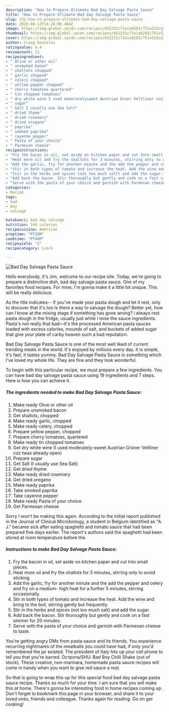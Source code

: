```yaml
---
description: "How to Prepare Ultimate Bad Day Salvage Pasta Sauce"
title: "How to Prepare Ultimate Bad Day Salvage Pasta Sauce"
slug: 232-how-to-prepare-ultimate-bad-day-salvage-pasta-sauce
date: 2020-08-12T14:28:06.404Z
image: https://img-global.cpcdn.com/recipes/b52231c71e1a0283/751x532cq70/bad-day-salvage-pasta-sauce-recipe-main-photo.jpg
thumbnail: https://img-global.cpcdn.com/recipes/b52231c71e1a0283/751x532cq70/bad-day-salvage-pasta-sauce-recipe-main-photo.jpg
cover: https://img-global.cpcdn.com/recipes/b52231c71e1a0283/751x532cq70/bad-day-salvage-pasta-sauce-recipe-main-photo.jpg
author: Craig Gonzales
ratingvalue: 4.4
reviewcount: 11
recipeingredient:
- " Olive or other oil"
- " unsmoked bacon"
- " shallots chopped"
- " garlic chopped"
- " celery chopped"
- " yellow pepper chopped"
- " cherry tomatoes quartered"
- " tin chopped tomatoes"
- " dry white wine I used moderatelysweet Austrian Grner Veltliner coz twas already open"
- " sugar"
- " Salt I usually use Sea Salt"
- " dried thyme"
- " dried rosemary"
- " dried oregano"
- " paprika"
- " smoked paprika"
- " cayenne pepper"
- " Pasta of your choice"
- " Parmesan cheese"
recipeinstructions:
- "Fry the bacon in oil, set aside on kitchen paper and cut Into small pieces."
- "Heat more oil and fry the shallots for 3 minutes, stirring only to avoid sticking."
- "Add the garlic, fry for another minute and the add the pepper and celery and fry on a medium- high heat for a further 5 minutes, stirring occasionally."
- "Stir in both types of tomato and increase the heat. Add the wine and bring to the boil, stirring gently but frequently."
- "Stir in the herbs and spices (not too much salt) and add the sugar."
- "Add back the bacon. Stir thoroughly but gently and cook on a fast simmer for 20 minutes."
- "Serve with the pasta of your choice and garnish with Parmesan cheese to taste."
categories:
- Recipe
tags:
- bad
- day
- salvage

katakunci: bad day salvage 
nutrition: 144 calories
recipecuisine: American
preptime: "PT28M"
cooktime: "PT46M"
recipeyield: "2"
recipecategory: Lunch

---
```



![Bad Day Salvage Pasta Sauce](https://img-global.cpcdn.com/recipes/b52231c71e1a0283/751x532cq70/bad-day-salvage-pasta-sauce-recipe-main-photo.jpg)

Hello everybody, it's Jim, welcome to our recipe site. Today, we're going to prepare a distinctive dish, bad day salvage pasta sauce. One of my favorites food recipes. For mine, I'm gonna make it a little bit unique. This will be really delicious.

As the title indicates-- if you&#39;ve made your pasta dough and let it rest, only to discover that it&#39;s too Is there a way to salvage the dough? Better yet, how can I know at the mixing stage if something has gone wrong? i always rest pasta dough in the fridge, usually just while I mise the sauce ingredients. Pasta&#39;s not really that bad—it&#39;s the processed American pasta sauces loaded with excess calories, mounds of salt, and buckets of added sugar that give your plate of carby heaven such a bad reputation.

Bad Day Salvage Pasta Sauce is one of the most well liked of current trending meals in the world. It's enjoyed by millions every day. It is simple, it's fast, it tastes yummy. Bad Day Salvage Pasta Sauce is something which I've loved my whole life. They are fine and they look wonderful.


To begin with this particular recipe, we must prepare a few ingredients. You can have bad day salvage pasta sauce using 19 ingredients and 7 steps. Here is how you can achieve it.

<!--inarticleads1-->

##### The ingredients needed to make Bad Day Salvage Pasta Sauce:

1. Make ready  Olive or other oil
1. Prepare  unsmoked bacon
1. Get  shallots, chopped
1. Make ready  garlic, chopped
1. Make ready  celery, chopped
1. Prepare  yellow pepper, chopped
1. Prepare  cherry tomatoes, quartered
1. Make ready  tin chopped tomatoes
1. Get  dry white wine (I used moderately-sweet Austrian Grüner Veltliner coz twas already open)
1. Prepare  sugar
1. Get  Salt (I usually use Sea Salt)
1. Get  dried thyme
1. Make ready  dried rosemary
1. Get  dried oregano
1. Make ready  paprika
1. Take  smoked paprika
1. Take  cayenne pepper
1. Make ready  Pasta of your choice
1. Get  Parmesan cheese


Sorry I won&#39;t be making this again. According to the initial report published in the Journal of Clinical Microbiology, a student in Belgium identified as &#34;A. J.&#34; became sick after eating spaghetti and tomato sauce that had been prepared five days earlier. The report&#39;s authors said the spaghetti had been stored at room temperature before the. 

<!--inarticleads2-->

##### Instructions to make Bad Day Salvage Pasta Sauce:

1. Fry the bacon in oil, set aside on kitchen paper and cut Into small pieces.
1. Heat more oil and fry the shallots for 3 minutes, stirring only to avoid sticking.
1. Add the garlic, fry for another minute and the add the pepper and celery and fry on a medium- high heat for a further 5 minutes, stirring occasionally.
1. Stir in both types of tomato and increase the heat. Add the wine and bring to the boil, stirring gently but frequently.
1. Stir in the herbs and spices (not too much salt) and add the sugar.
1. Add back the bacon. Stir thoroughly but gently and cook on a fast simmer for 20 minutes.
1. Serve with the pasta of your choice and garnish with Parmesan cheese to taste.


You&#39;re getting angry DMs from pasta sauce and its friends. You experience recurring nightmares of the meatballs you could have had, if only you&#39;d remembered the jar existed. The president of Italy hits up your cell phone to tell you that you&#39;re barred. Острота/SHU. Bad Boy Chilli Shake (out of stock). These creative, non-marinara, homemade pasta sauce recipes will come in handy when you want to give red sauce a rest. 

So that is going to wrap this up for this special food bad day salvage pasta sauce recipe. Thanks so much for your time. I am sure that you will make this at home. There's gonna be interesting food in home recipes coming up. Don't forget to bookmark this page in your browser, and share it to your loved ones, friends and colleague. Thanks again for reading. Go on get cooking!
